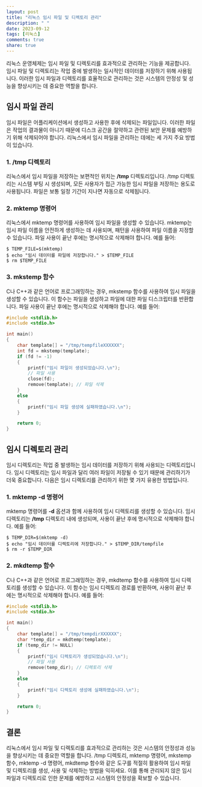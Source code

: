 ```yaml
---
layout: post
title: "리눅스 임시 파일 및 디렉토리 관리"
description: " "
date: 2023-09-12
tags: [리눅스]
comments: true
share: true
---
```


리눅스 운영체제는 임시 파일 및 디렉토리를 효과적으로 관리하는 기능을 제공합니다. 임시 파일 및 디렉토리는 작업 중에 발생하는 일시적인 데이터를 저장하기 위해 사용됩니다. 이러한 임시 파일과 디렉토리를 효율적으로 관리하는 것은 시스템의 안정성 및 성능을 향상시키는 데 중요한 역할을 합니다.

## **임시 파일 관리**

임시 파일은 어플리케이션에서 생성하고 사용한 후에 삭제되는 파일입니다. 이러한 파일은 작업의 결과물이 아니기 때문에 디스크 공간을 절약하고 관련된 보안 문제를 예방하기 위해 삭제되어야 합니다. 리눅스에서 임시 파일을 관리하는 데에는 세 가지 주요 방법이 있습니다.

### 1. /tmp 디렉토리

리눅스에서 임시 파일을 저장하는 보편적인 위치는 **/tmp** 디렉토리입니다. /tmp 디렉토리는 시스템 부팅 시 생성되며, 모든 사용자가 접근 가능한 임시 파일을 저장하는 용도로 사용됩니다. 파일은 보통 일정 기간이 지나면 자동으로 삭제됩니다. 

### 2. mktemp 명령어

리눅스에서 mktemp 명령어를 사용하여 임시 파일을 생성할 수 있습니다. mktemp는 임시 파일 이름을 안전하게 생성하는 데 사용되며, 패턴을 사용하여 파일 이름을 지정할 수 있습니다. 파일 사용이 끝난 후에는 명시적으로 삭제해야 합니다. 예를 들어:

```shell
$ TEMP_FILE=$(mktemp)
$ echo "임시 데이터를 파일에 저장합니다." > $TEMP_FILE
$ rm $TEMP_FILE
```

### 3. mkstemp 함수

C나 C++과 같은 언어로 프로그래밍하는 경우, mkstemp 함수를 사용하여 임시 파일을 생성할 수 있습니다. 이 함수는 파일을 생성하고 파일에 대한 파일 디스크립터를 반환합니다. 파일 사용이 끝난 후에는 명시적으로 삭제해야 합니다. 예를 들어:

```c
#include <stdlib.h>
#include <stdio.h>

int main()
{
    char template[] = "/tmp/tempfileXXXXXX";
    int fd = mkstemp(template);
    if (fd != -1)
    {
        printf("임시 파일이 생성되었습니다.\n");
        // 파일 사용
        close(fd);
        remove(template); // 파일 삭제
    }
    else
    {
        printf("임시 파일 생성에 실패하였습니다.\n");
    }

    return 0;
}
```
## **임시 디렉토리 관리**

임시 디렉토리는 작업 중 발생하는 임시 데이터를 저장하기 위해 사용되는 디렉토리입니다. 임시 디렉토리는 임시 파일과 달리 여러 파일이 저장될 수 있기 때문에 관리하기가 더욱 중요합니다. 다음은 임시 디렉토리를 관리하기 위한 몇 가지 유용한 방법입니다.

### 1. mktemp -d 명령어

mktemp 명령어를 **-d** 옵션과 함께 사용하여 임시 디렉토리를 생성할 수 있습니다. 임시 디렉토리는 **/tmp** 디렉토리 내에 생성되며, 사용이 끝난 후에 명시적으로 삭제해야 합니다. 예를 들어:

```shell
$ TEMP_DIR=$(mktemp -d)
$ echo "임시 데이터를 디렉토리에 저장합니다." > $TEMP_DIR/tempfile
$ rm -r $TEMP_DIR
```

### 2. mkdtemp 함수

C나 C++과 같은 언어로 프로그래밍하는 경우, mkdtemp 함수를 사용하여 임시 디렉토리를 생성할 수 있습니다. 이 함수는 임시 디렉토리 경로를 반환하며, 사용이 끝난 후에는 명시적으로 삭제해야 합니다. 예를 들어:

```c
#include <stdlib.h>
#include <stdio.h>

int main()
{
    char template[] = "/tmp/tempdirXXXXXX";
    char *temp_dir = mkdtemp(template);
    if (temp_dir != NULL)
    {
        printf("임시 디렉토리가 생성되었습니다.\n");
        // 파일 사용
        remove(temp_dir); // 디렉토리 삭제
    }
    else
    {
        printf("임시 디렉토리 생성에 실패하였습니다.\n");
    }

    return 0;
}
```

## **결론**

리눅스에서 임시 파일 및 디렉토리를 효과적으로 관리하는 것은 시스템의 안정성과 성능을 향상시키는 데 중요한 역할을 합니다. /tmp 디렉토리, mktemp 명령어, mkstemp 함수, mktemp -d 명령어, mkdtemp 함수와 같은 도구를 적절히 활용하여 임시 파일 및 디렉토리를 생성, 사용 및 삭제하는 방법을 익히세요. 이를 통해 관리되지 않은 임시 파일과 디렉토리로 인한 문제를 예방하고 시스템의 안정성을 확보할 수 있습니다.